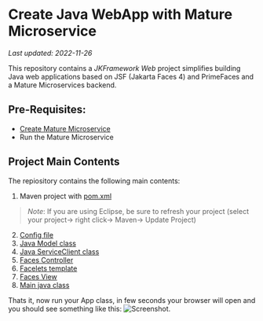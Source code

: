 # Create Java WebApp with Mature Microservice
_Last updated: 2022-11-26_


This repository contains a _JKFramework Web_ project simplifies building Java web applications based on JSF (Jakarta Faces 4) and 
PrimeFaces and a Mature Microservices backend.

## Pre-Requisites:
- [Create Mature Microservice](https://framework.smart-api.com/tutorials/java-maven-tutorial.html)
- Run the Mature Microservice

## Project Main Contents 
The repiository contains the following main contents: 
1. Maven project with [pom.xml](pom.xml)
  > *Note*: If you are using Eclipse, be sure to refresh your project (select your project→ right click→ Maven→ Update Project)
2. [Config file](src/main/resources/config.properties)  
3. [Java Model class](src/main/java/com/app/person/Model.java)    
4. [Java ServiceClient class](src/main/java/com/app/person/ServiceClient.java) 
5. [Faces Controller](src/main/java/com/app/person/Controller.java) 
6. [Facelets template](src/main/webapp/WEB-INF/templates) 
7. [Faces View](src/main/webapp/index.xhtml)   
8. [Main java class](src/main/java/com/app/App.java)  

Thats it, now run your App class, in few seconds your browser will open and you should see something like this:
![Screenshot](screenshots/output.png).
